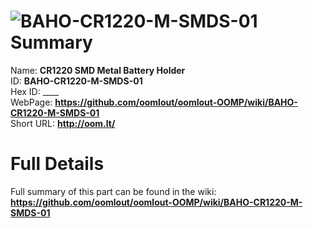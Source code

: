 
![BAHO-CR1220-M-SMDS-01](https://github.com/oomlout/oomlout-OOMP/blob/master/parts/BAHO-CR1220-M-SMDS-01/BAHO-CR1220-M-SMDS-01_420.jpg)   
Summary
=================
  
Name: __CR1220 SMD Metal Battery Holder__    
ID: __BAHO-CR1220-M-SMDS-01__   
Hex ID: ____   
WebPage: __https://github.com/oomlout/oomlout-OOMP/wiki/BAHO-CR1220-M-SMDS-01__   
Short URL: __http://oom.lt/__   

Full Details
==========================
Full summary of this part can be found in the wiki:   
__https://github.com/oomlout/oomlout-OOMP/wiki/BAHO-CR1220-M-SMDS-01__    

